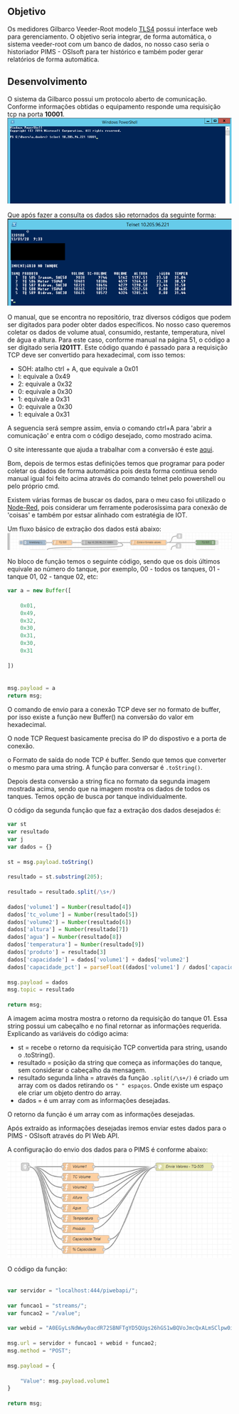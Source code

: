 
## Objetivo

Os medidores Gilbarco Veeder-Root modelo [TLS4](https://www.gilbarco.com/br/produtos/medicao-e-monitoramento/tls4) possui interface web para gerenciamento.
O objetivo seria integrar, de forma automática, o sistema veeder-root com um banco de dados, no nosso caso seria o historiador PIMS - OSIsoft para ter histórico e também poder gerar relatórios de forma automática.

## Desenvolvimento

O sistema da Gilbarco possui um protocolo aberto de comunicação.
Conforme informações obtidas o equipamento responde uma requisição tcp na porta **10001**.
<img src="https://github.com/dedynobre/lendo-valores-medidores-veeder-root/blob/master/imagens/img-01.png"/>

Que após fazer a consulta os dados são retornados da seguinte forma:
<img src="https://github.com/dedynobre/lendo-valores-medidores-veeder-root/blob/master/imagens/img-02.png"/>

O manual, que se encontra no repositório, traz diversos códigos que podem ser digitados para poder obter dados específicos.
No nosso caso queremos coletar os dados de volume atual, consumido, restante, temperatura, nível de água e altura.
Para este caso, conforme manual na página 51, o código a ser digitado seria **<SOH>I201TT**.
Este código quando é passado para a requisição TCP deve ser convertido para hexadecimal, com isso temos:
+ SOH: atalho ctrl + A, que equivale a 0x01
+ I: equivale a 0x49
+ 2: equivale a 0x32
+ 0: equivale a 0x30
+ 1: equivale a 0x31
+ 0: equivale a 0x30
+ 1: equivale a 0x31

A seguencia será sempre assim, envia o comando ctrl+A para 'abrir a comunicação' e entra com o código desejado, como mostrado acima.

O site interessante que ajuda a trabalhar com a conversão é este [aqui](http://www.insecuritynet.com.br/ferramentas-online/converter-texto-para-hexadecimal).

Bom, depois de termos estas definições temos que programar para poder coletar os dados de forma automática pois desta forma continua sendo manual igual foi feito acima através do comando telnet pelo powershell ou pelo próprio cmd.

Existem várias formas de buscar os dados, para o meu caso foi utilizado o [Node-Red](https://nodered.org/), pois considerar um ferramente poderosíssima para conexão de 'coisas' e também por estsar alinhado com estratégia de IOT.

Um fluxo básico de extração dos dados está abaixo:
<img src="https://github.com/dedynobre/lendo-valores-medidores-veeder-root/blob/master/imagens/img-03.png"/>
 
No bloco de função temos o seguinte código, sendo que os dois últimos equivale ao número do tanque, por exemplo, 00 - todos os tanques, 01 - tanque 01, 02 - tanque 02, etc:
```javascript
var a = new Buffer([

	0x01,
	0x49,
	0x32,
	0x30,
	0x31,
	0x30,
	0x31
	
])


msg.payload = a
return msg;
```

O comando de envio para a conexão TCP deve ser no formato de buffer, por isso existe a função new Buffer() na conversão do valor em hexadecimal.

O node TCP Request basicamente precisa do IP do dispostivo e a porta de conexão.

o Formato de saída do node TCP é buffer. Sendo que temos que converter o mesmo para uma string. A função para conversar é `.toString()`.

Depois desta conversão a string fica no formato da segunda imagem mostrada acima, sendo que na imagem mostra os dados de todos os tanques. Temos opção de busca por tanque individualmente.

O código da segunda função que faz a extração dos dados desejados é:

```javascript
var st
var resultado
var j
var dados = {}

st = msg.payload.toString()

resultado = st.substring(205);

resultado = resultado.split(/\s+/)

dados['volume1'] = Number(resultado[4])
dados['tc_volume'] = Number(resultado[5]) 
dados['volume2'] = Number(resultado[6])
dados['altura'] = Number(resultado[7])
dados['agua'] = Number(resultado[8])
dados['temperatura'] = Number(resultado[9])
dados['produto'] = resultado[3]
dados['capacidade'] = dados['volume1'] + dados['volume2']
dados['capacidade_pct'] = parseFloat((dados['volume1'] / dados['capacidade']) * 100).toFixed(2)

msg.payload = dados
msg.topic = resultado

return msg;
```

A imagem acima mostra mostra o retorno da requisição do tanque 01. Essa string possui um cabeçalho e no final retornar as informações requerida.
Explicando as variáveis do código acima:
+ st = recebe o retorno da requisição TCP convertida para string, usando o .toString().
+ resultado = posição da string que começa as informações do tanque, sem considerar o cabeçalho da mensagem.
+ resultado segunda linha = através da função `.split(/\s+/)` é criado um array com os dados retirando os `" " espaços`. Onde existe um espaço ele criar um objeto dentro do array.
+ dados = é um array com as informações desejadas.

O retorno da função é um array com as informações desejadas.

Após extraído as informações desejadas iremos enviar estes dados para o PIMS - OSIsoft através do PI Web API.

A configuração do envio dos dados para o PIMS é conforme abaixo:
<img src="https://github.com/dedynobre/lendo-valores-medidores-veeder-root/blob/master/imagens/img-04.png"/>

O código da função:

```javascript

var servidor = "localhost:444/piwebapi/";

var funcao1 = "streams/";
var funcao2 = "/value";

var webid = "A0EGyLsNdWwy0acdR72SBNFTgYD5QUgs26hGS1wBQVoJmcQxALmSClpw0ihAmHczVhQvwUFRVLUFVVEFGLTAxXEtJTlJPU1MgUEFSQUNBVFVcQVZBTsOHQURPXFBPU1RPIERFIENPTUJVU1RJVkVJU1xTSVNURU1BIFZFRURFUiBST09UfFRRNTA1fFZPTFVNRQ";

msg.url = servidor + funcao1 + webid + funcao2;
msg.method = "POST";

msg.payload = {
    
    "Value": msg.payload.volume1
}

return msg;

```
